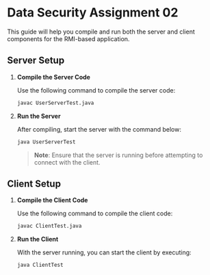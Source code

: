 # Data Security Assignment 02

This guide will help you compile and run both the server and client components for the RMI-based application.

## Server Setup

1. **Compile the Server Code**

   Use the following command to compile the server code:

   ```sh
   javac UserServerTest.java
   ```

2. **Run the Server**

   After compiling, start the server with the command below:

   ```sh
   java UserServerTest
   ```

   > **Note**: Ensure that the server is running before attempting to connect with the client.

## Client Setup

1. **Compile the Client Code**

   Use the following command to compile the client code:

   ```sh
   javac ClientTest.java
   ```

2. **Run the Client**

   With the server running, you can start the client by executing:

   ```sh
   java ClientTest
   ```

